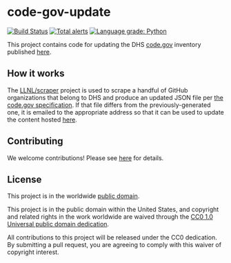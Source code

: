 # code-gov-update #

[![Build Status](https://travis-ci.com/cisagov/code-gov-update.svg?branch=develop)](https://travis-ci.com/cisagov/code-gov-update)
[![Total alerts](https://img.shields.io/lgtm/alerts/g/cisagov/code-gov-update.svg?logo=lgtm&logoWidth=18)](https://lgtm.com/projects/g/cisagov/code-gov-update/alerts/)
[![Language grade: Python](https://img.shields.io/lgtm/grade/python/g/cisagov/code-gov-update.svg?logo=lgtm&logoWidth=18)](https://lgtm.com/projects/g/cisagov/code-gov-update/context:python)

This project contains code for updating the DHS
[code.gov](https://code.gov) inventory published
[here](https://www.dhs.gov/code.json).

## How it works ##

The [LLNL/scraper](https://github.com/LLNL/scraper) project is used to
scrape a handful of GitHub organizations that belong to DHS and
produce an updated JSON file per [the code.gov
specification](https://code.gov/about/compliance/inventory-code).  If
that file differs from the previously-generated one, it is emailed to
the appropriate address so that it can be used to update the content
hosted [here](https://www.dhs.gov/code.json).

## Contributing ##

We welcome contributions!  Please see [here](CONTRIBUTING.md) for
details.

## License ##

This project is in the worldwide [public domain](LICENSE.md).

This project is in the public domain within the United States, and
copyright and related rights in the work worldwide are waived through
the [CC0 1.0 Universal public domain
dedication](https://creativecommons.org/publicdomain/zero/1.0/).

All contributions to this project will be released under the CC0
dedication. By submitting a pull request, you are agreeing to comply
with this waiver of copyright interest.
